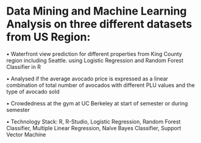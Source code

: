 # Data Mining and Machine Learning Analysis on three different datasets from US Region: 
•	Waterfront view prediction for different properties from King County region including Seattle. using Logistic Regression and Random Forest Classifier in R

•	Analysed if the average avocado price is expressed as a linear combination of total number of avocados with different PLU values and the type of avocado sold

•	Crowdedness at the gym at UC Berkeley at start of semester or during semester

•	Technology Stack: R, R-Studio, Logistic Regression, Random Forest Classifier, Multiple Linear Regression, Naïve Bayes Classifier, Support Vector Machine

